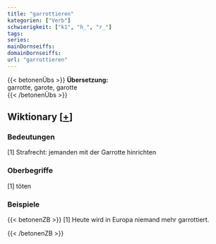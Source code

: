 ```yaml
---
title: "garrottieren"
kategorien: ["Verb"]
schwierigkeit: ["k1", "h_", "r_"]
tags:
series:
mainDornseiffs:
domainDornseiffs:
url: "garrottieren"
---
```


{{< betonenÜbs >}}
**Übersetzung:**  
garrotte, garote, garotte  
{{< /betonenÜbs >}}

## Wiktionary [[+](https://de.wiktionary.org/wiki/garrottieren)]

### Bedeutungen
[1] Strafrecht: jemanden mit der Garrotte hinrichten  

### Oberbegriffe
[1] töten  

### Beispiele
{{< betonenZB >}}
[1] Heute wird in Europa niemand mehr garrottiert.  

{{< /betonenZB >}}

